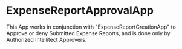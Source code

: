 # ExpenseReportApprovalApp
This App works in conjunction with "ExpenseReportCreationApp" to Approve or deny Submitted Expense Reports, and is done only by Authorized Intellitect Approvers.
